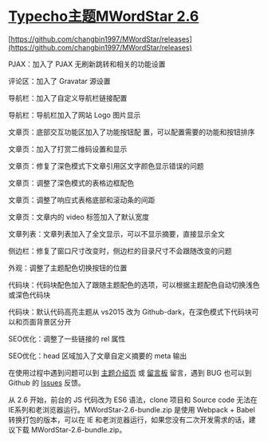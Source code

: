 # [Typecho主题MWordStar 2.6](https://github.com/jaaleng/jaaleng.github.io/issues/134)

[https://github.com/changbin1997/MWordStar/releases](https://github.com/changbin1997/MWordStar/releases)

PJAX：加入了 PJAX 无刷新跳转和相关的功能设置

评论区：加入了 Gravatar 源设置

导航栏：加入了自定义导航栏链接配置

导航栏：导航栏加入了网站 Logo 图片显示

文章页：底部交互功能区加入了功能按钮配
置，可以配置需要的功能和按钮排序

文章页：加入了打赏二维码设置和显示

文章页：修复了深色模式下文章引用区文字颜色显示错误的问题

文章页：调整了深色模式的表格边框配色

文章页：调整了响应式表格底部和滚动条的间距

文章页：文章内的 video 标签加入了默认宽度

文章列表：文章列表加入了全文显示，可以不显示摘要，直接显示全文

侧边栏：修复了窗口尺寸改变时，侧边栏的目录尺寸不会跟随改变的问题

外观：调整了主题配色切换按钮的位置

代码块：代码块配色加入了跟随主题配色的选项，可以根据主题配色自动切换浅色或深色代码块

代码块：默认代码高亮主题从 vs2015 改为 Github-dark，在深色模式下代码块可以和页面背景区分开

SEO优化：调整了一些链接的 rel 属性

SEO优化：head 区域加入了文章自定义摘要的 meta 输出

在使用过程中遇到问题可以到 [主题介绍页](https://www.misterma.com/archives/812/) 或 [留言板](https://www.misterma.com/msg.html) 留言，遇到 BUG 也可以到 Github 的 [Issues](https://github.com/changbin1997/MWordStar/issues) 反馈。

从 2.6 开始，前台的 JS 代码改为 ES6 语法，clone 项目和 Source code 无法在 IE系列和老浏览器运行。MWordStar-2.6-bundle.zip 是使用 Webpack + Babel 转换打包的版本，可以在 IE 和老浏览器运行，如果您没有二次开发需求的话，建议下载 MWordStar-2.6-bundle.zip。